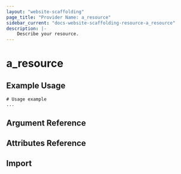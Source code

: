 ```yaml
---
layout: "website-scaffolding"
page_title: "Provider Name: a_resource"
sidebar_current: "docs-website-scaffolding-resource-a_resource"
description: |-
    Describe your resource.
---
```


# a\_resource

## Example Usage

```hcl
# Usage example
...
```

## Argument Reference

## Attributes Reference

## Import

